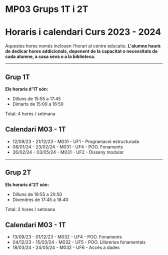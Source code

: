 # MP03 Grups 1T i 2T
# Horaris i calendari Curs 2023 - 2024

Aquestes hores només inclouen l'horari al centre educatiu. **L'alumne haurà de dedicar hores addicionals, depenent de la capacitat o necessitats de cada alumne, a casa seva o a la biblioteca.**

***

## Grup 1T

**Els horaris d'1T són:**

* Dilluns de 15:55 a 17:45
* Dimarts de 15:00 a 16:50

Total: 4 hores / setmana

## Calendari M03 - 1T

* 12/09/23 - 21/12/23 - M031 - UF1 - Programació estructurada
* 08/01/24 - 23/02/24 - M031 - UF4 - POO. Fonaments
* 26/02/24 - 03/05/24 - M031 - UF2 - Disseny modular

*** 

## Grup 2T


**Els horaris d'2T són:**

* Dilluns de 19:55 a 20:50
* Divendres de 17:45 a 18:40

Total: 2 hores / setmana

## Calendari M03 - 1T

* 13/09/23 - 01/12/23 - M032 - UF4 - POO. Fonaments
* 04/12/23 - 15/03/24 - M032 - UF5 - POO. Llibreries fonamentals
* 18/03/24 - 24/05/24 - M032 - UF6 - Accés a dades



